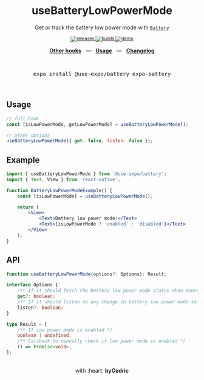 <div align="center">
    <h1>useBatteryLowPowerMode</h1>
    <p>Get or track the battery low power mode with <a href="https://docs.expo.io/versions/latest/sdk/battery/"><code>Battery</code></a></p>
    <sup>
        <a href="https://github.com/bycedric/use-expo/releases">
            <img src="https://img.shields.io/github/release/byCedric/use-expo/all.svg?style=flat-square" alt="releases" />
        </a>
        <a href="https://github.com/bycedric/use-expo/actions">
            <img src="https://img.shields.io/github/workflow/status/byCedric/use-expo/Packages/master.svg?style=flat-square" alt="builds" />
        </a>
        <a href="https://exp.host/@bycedric/use-expo">
            <img src="https://img.shields.io/badge/demo-expo.io-lightgrey.svg?style=flat-square" alt="demo" />
        </a>
    </sup>
    <br />
    <p align="center">
        <a href="https://github.com/byCedric/use-expo#readme"><b>Other hooks</b></a>
        &nbsp;&nbsp;&mdash;&nbsp;&nbsp;
        <a href="https://github.com/byCedric/use-expo#usage"><b>Usage</b></a>
        &nbsp;&nbsp;&mdash;&nbsp;&nbsp;
        <a href="https://github.com/byCedric/use-expo/blob/master/CHANGELOG.md"><b>Changelog</b></a>
    </p>
    <br />
    <pre>expo install @use-expo/battery expo-battery</pre>
    <br />
</div>

## Usage

```jsx
// full hook
const [isLowPowerMode, getLowPowerMode] = useBatteryLowPowerMode();

// other options
useBatteryLowPowerMode({ get: false, listen: false });
```


## Example

```jsx
import { useBatteryLowPowerMode } from '@use-expo/battery';
import { Text, View } from 'react-native';

function BatteryLowPowerModeExample() {
    const [isLowPowerMode] = useBatteryLowPowerMode();

    return (
        <View>
            <Text>Battery low power mode:</Text>
            <Text>{isLowPowerMode ? 'enabled' : 'disabled'}</Text>
        </View>
    );
}
```


## API

```ts
function useBatteryLowPowerMode(options?: Options): Result;

interface Options {
    /** If it should fetch the battery low power mode status when mounted, defaults to `true` */
    get?: boolean;
    /** If it should listen to any change in battery low power mode status, defaults to `true` */
    listen?: boolean;
}

type Result = [
    /** If low power mode is enabled */
    boolean | undefined,
    /** Callback to manually check if low power mode is enabled */
    () => Promise<void>,
];
```

<div align="center">
    <br />
    with :heart: <strong>byCedric</strong>
    <br />
</div>
